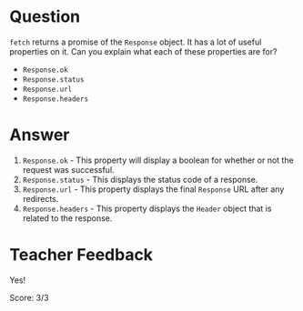 # Question

`fetch` returns a promise of the `Response` object. It has a lot of useful properties on it. Can you explain what each of these properties are for?

- `Response.ok`
- `Response.status`
- `Response.url`
- `Response.headers`

# Answer

1. `Response.ok` -
   This property will display a boolean for whether or not the request was successful.
2. `Response.status` -
   This displays the status code of a response.
3. `Response.url` -
   This property displays the final `Response` URL after any redirects.
4. `Response.headers` -
   This property displays the `Header` object that is related to the response.

# Teacher Feedback

Yes! 

Score: 3/3
